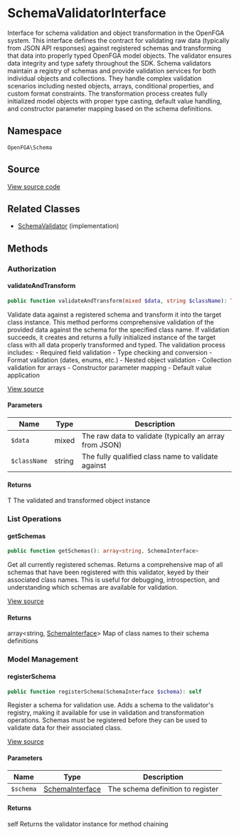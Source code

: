 # SchemaValidatorInterface

Interface for schema validation and object transformation in the OpenFGA system. This interface defines the contract for validating raw data (typically from JSON API responses) against registered schemas and transforming that data into properly typed OpenFGA model objects. The validator ensures data integrity and type safety throughout the SDK. Schema validators maintain a registry of schemas and provide validation services for both individual objects and collections. They handle complex validation scenarios including nested objects, arrays, conditional properties, and custom format constraints. The transformation process creates fully initialized model objects with proper type casting, default value handling, and constructor parameter mapping based on the schema definitions.

## Namespace
`OpenFGA\Schema`

## Source
[View source code](https://github.com/evansims/openfga-php/blob/main/src/Schema/SchemaValidatorInterface.php)


## Related Classes
* [SchemaValidator](Schema/SchemaValidator.md) (implementation)



## Methods

                                                                        
### Authorization
#### validateAndTransform


```php
public function validateAndTransform(mixed $data, string $className): T
```

Validate data against a registered schema and transform it into the target class instance. This method performs comprehensive validation of the provided data against the schema for the specified class name. If validation succeeds, it creates and returns a fully initialized instance of the target class with all data properly transformed and typed. The validation process includes: - Required field validation - Type checking and conversion - Format validation (dates, enums, etc.) - Nested object validation - Collection validation for arrays - Constructor parameter mapping - Default value application

[View source](https://github.com/evansims/openfga-php/blob/main/src/Schema/SchemaValidatorInterface.php#L78)

#### Parameters
| Name | Type | Description |
|------|------|-------------|
| `$data` | mixed | The raw data to validate (typically an array from JSON) |
| `$className` | string | The fully qualified class name to validate against |

#### Returns
T
 The validated and transformed object instance

### List Operations
#### getSchemas


```php
public function getSchemas(): array<string, SchemaInterface>
```

Get all currently registered schemas. Returns a comprehensive map of all schemas that have been registered with this validator, keyed by their associated class names. This is useful for debugging, introspection, and understanding which schemas are available for validation.

[View source](https://github.com/evansims/openfga-php/blob/main/src/Schema/SchemaValidatorInterface.php#L39)


#### Returns
array&lt;string, [SchemaInterface](SchemaInterface.md)&gt;
 Map of class names to their schema definitions

### Model Management
#### registerSchema


```php
public function registerSchema(SchemaInterface $schema): self
```

Register a schema for validation use. Adds a schema to the validator&#039;s registry, making it available for use in validation and transformation operations. Schemas must be registered before they can be used to validate data for their associated class.

[View source](https://github.com/evansims/openfga-php/blob/main/src/Schema/SchemaValidatorInterface.php#L51)

#### Parameters
| Name | Type | Description |
|------|------|-------------|
| `$schema` | [SchemaInterface](SchemaInterface.md) | The schema definition to register |

#### Returns
self
 Returns the validator instance for method chaining

